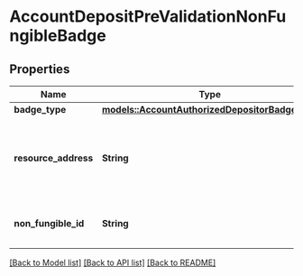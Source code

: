 # AccountDepositPreValidationNonFungibleBadge

## Properties

Name | Type | Description | Notes
------------ | ------------- | ------------- | -------------
**badge_type** | [**models::AccountAuthorizedDepositorBadgeType**](AccountAuthorizedDepositorBadgeType.md) |  | 
**resource_address** | **String** | Bech32m-encoded human readable version of the address. | 
**non_fungible_id** | **String** | String-encoded non-fungible ID. | 

[[Back to Model list]](../README.md#documentation-for-models) [[Back to API list]](../README.md#documentation-for-api-endpoints) [[Back to README]](../README.md)


